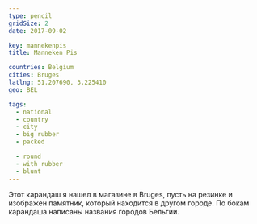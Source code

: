 ```yaml
---
type: pencil
gridSize: 2
date: 2017-09-02

key: mannekenpis
title: Manneken Pis

countries: Belgium
cities: Bruges
latlng: 51.207690, 3.225410
geo: BEL

tags:
  - national
  - country
  - city
  - big rubber
  - packed

  - round
  - with rubber
  - blunt
---
```


Этот карандаш я нашел в магазине в Bruges, пусть на резинке и изображен памятник, который находится в другом городе. По бокам карандаша написаны названия городов Бельгии.
